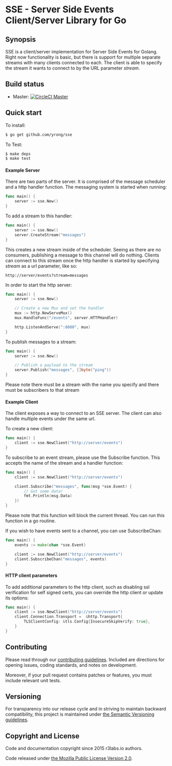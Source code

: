 # SSE - Server Side Events Client/Server Library for Go

## Synopsis

SSE is a client/server implementation for Server Side Events for Golang. Right now functionality is basic, but there is support for multiple separate streams with many clients connected to each. The client is able to specify the stream it wants to connect to by the URL parameter _stream_.

## Build status

* Master: [![CircleCI  Master](https://circleci.com/gh/r3labs/sse/tree/master.svg?style=svg)](https://circleci.com/gh/r3labs/sse/tree/master)

## Quick start

To install:

```sh
$ go get github.com/yrong/sse
```

To Test:

```sh
$ make deps
$ make test
```

#### Example Server

There are two parts of the server. It is comprised of the message scheduler and a http handler function.
The messaging system is started when running:

```go
func main() {
    server := sse.New()
}
```

To add a stream to this handler:

```go
func main() {
    server := sse.New()
    server.CreateStream("messages")
}
```

This creates a new stream inside of the scheduler. Seeing as there are no consumers, publishing a message to this channel will do nothing.
Clients can connect to this stream once the http handler is started by specifying _stream_ as a url parameter, like so:

```
http://server/events?stream=messages
```


In order to start the http server:

```go
func main() {
    server := sse.New()

    // Create a new Mux and set the handler
	mux := http.NewServeMux()
	mux.HandleFunc("/events", server.HTTPHandler)

	http.ListenAndServe(":8080", mux)
}
```

To publish messages to a stream:

```go
func main() {
    server := sse.New()

    // Publish a payload to the stream
    server.Publish("messages", []byte("ping"))
}
```

Please note there must be a stream with the name you specify and there must be subscribers to that stream


#### Example Client

The client exposes a way to connect to an SSE server. The client can also handle multiple events under the same url.

To create a new client:

```go
func main() {
    client := sse.NewClient("http://server/events")
}
```

To subscribe to an event stream, please use the Subscribe function. This accepts the name of the stream and a handler function:

```go
func main() {
    client := sse.NewClient("http://server/events")

    client.Subscribe("messages", func(msg *sse.Event) {
        // Got some data!
        fmt.Println(msg.Data)
    })
}
```

Please note that this function will block the current thread. You can run this function in a go routine.

If you wish to have events sent to a channel, you can use SubscribeChan:

```go
func main() {
    events := make(chan *sse.Event)

    client := sse.NewClient("http://server/events")
    client.SubscribeChan("messages", events)
}
```

#### HTTP client parameters

To add additional parameters to the http client, such as disabling ssl verification for self signed certs, you can override the http client or update its options:

```go
func main() {
    client := sse.NewClient("http://server/events")
    client.Connection.Transport =  &http.Transport{
		TLSClientConfig: &tls.Config{InsecureSkipVerify: true},
	}
}
```

## Contributing

Please read through our
[contributing guidelines](CONTRIBUTING.md).
Included are directions for opening issues, coding standards, and notes on
development.

Moreover, if your pull request contains patches or features, you must include
relevant unit tests.

## Versioning

For transparency into our release cycle and in striving to maintain backward
compatibility, this project is maintained under [the Semantic Versioning guidelines](http://semver.org/).

## Copyright and License

Code and documentation copyright since 2015 r3labs.io authors.

Code released under
[the Mozilla Public License Version 2.0](LICENSE).
